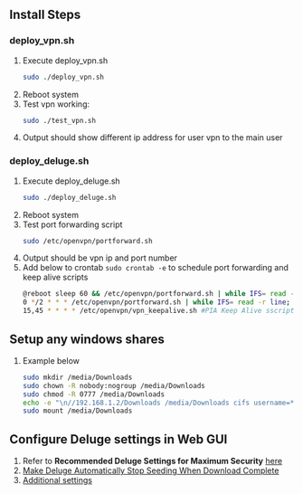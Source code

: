 ## Install Steps

### deploy_vpn.sh
1. Execute deploy_vpn.sh 
    ```bash
    sudo ./deploy_vpn.sh
    ````
2. Reboot system
3. Test vpn working: 
    ```bash
    sudo ./test_vpn.sh
    ```
4. Output should show different ip address for user vpn to the main user

### deploy_deluge.sh
1. Execute deploy_deluge.sh 
    ```bash
    sudo ./deploy_deluge.sh
    ```
2. Reboot system
3. Test port forwarding script
    ```bash
    sudo /etc/openvpn/portforward.sh
    ```
4. Output should be vpn ip and port number
5. Add below to crontab `sudo crontab -e` to schedule port forwarding and keep alive scripts
    ```bash
    @reboot sleep 60 && /etc/openvpn/portforward.sh | while IFS= read -r line; do echo "$(date) $line"; done >> /var/log/pia_portforward.log 2>&1 #PIA Port Forward
    0 */2 * * * /etc/openvpn/portforward.sh | while IFS= read -r line; do echo "$(date) $line"; done >> /var/log/pia_portforward.log 2>&1 #PIA Port Forward
    15,45 * * * * /etc/openvpn/vpn_keepalive.sh #PIA Keep Alive sscript    
    ```

## Setup any windows shares
1. Example below
    ```bash
    sudo mkdir /media/Downloads
    sudo chown -R nobody:nogroup /media/Downloads
    sudo chmod -R 0777 /media/Downloads
    echo -e "\n//192.168.1.2/Downloads /media/Downloads cifs username=****,password=****,uid=nobody,iocharset=utf8,vers=3.0,noperm 0 0" | sudo tee -a /etc/fstab
    sudo mount /media/Downloads
    ```

## Configure Deluge settings in Web GUI

1. Refer to **Recommended Deluge Settings for Maximum Security** [here](https://www.htpcguides.com/configure-deluge-for-vpn-split-tunneling-ubuntu-16-04/)
2. [Make Deluge Automatically Stop Seeding When Download Complete](https://www.htpcguides.com/make-deluge-automatically-stop-seeding-download-complete/)
3. [Additional settings](https://github.com/so3n/VM_Torrent/tree/master/doc/img)
